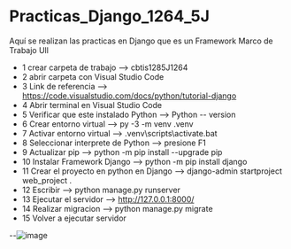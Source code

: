# Practicas_Django_1264_5J
Aquí se realizan las practicas en Django que es un Framework Marco de Trabajo Ull
- 1 crear carpeta de trabajo --> cbtis1285J1264
- 2 abrir carpeta con Visual Studio Code
- 3 Link de referencia --> https://code.visualstudio.com/docs/python/tutorial-django
- 4 Abrir terminal en Visual Studio Code 
- 5 Verificar que este instalado Python  --> Python -- version
- 6 Crear entorno virtual --> py -3 -m venv .venv
- 7 Activar entorno virtual --> .venv\scripts\activate.bat
- 8 Seleccionar interprete de Python --> presione F1
- 9 Actualizar pip --> python -m pip install --upgrade pip
- 10 Instalar Framework Django --> python -m pip install django
- 11 Crear el proyecto en python en Django --> django-admin startproject web_project .
- 12 Escribir --> python manage.py runserver
- 13 Ejecutar el servidor --> http://127.0.0.1:8000/
- 14 Realizar migracion --> python manage.py migrate
- 15 Volver a ejecutar servidor

--![image](https://github.com/user-attachments/assets/d24deb0c-35f9-4c2d-96c6-efa226d62120)

